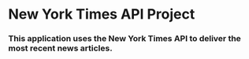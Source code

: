 
<h1>New York Times API Project</h1>

<h3>This application uses the New York Times API to deliver the most recent news articles.</h3>
